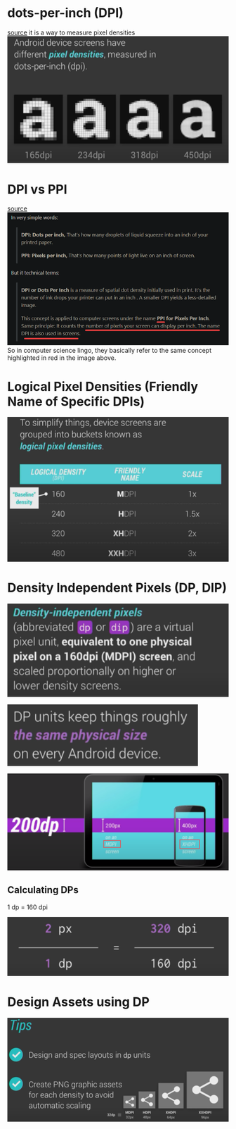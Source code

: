 # dots-per-inch (DPI)
[source](https://www.youtube.com/watch?v=zhszwkcay2A)
it is a way to measure pixel densities
![400](../../Media/Default/Pasted%20image%2020230704113308.png)

# DPI vs PPI
[source](https://stackoverflow.com/questions/35469037/what-is-the-difference-between-ppi-vs-dpi#:~:text=1%20Answer&text=In%20very%20simple%20words%3A,on%20an%20inch%20of%20screen.)
![600](../../Media/Default/Pasted%20image%2020230704115430.png)
So in computer science lingo, they basically refer to the same concept highlighted in red in the image above.

# Logical Pixel Densities (Friendly Name of Specific DPIs)

![400](../../Media/Default/Pasted%20image%2020230704113332.png)

# Density Independent Pixels (DP, DIP)

![400](../../Media/Default/Pasted%20image%2020230704113406.png)

![309](../../Media/Default/Pasted%20image%2020230704113443.png)

![400](../../Media/Default/Pasted%20image%2020230704114038.png)

## Calculating DPs
1 dp = 160 dpi

![375](../../Media/Default/Pasted%20image%2020230704114543.png)


# Design Assets using DP

![675](../../Media/Default/Pasted%20image%2020230704115849.png)



